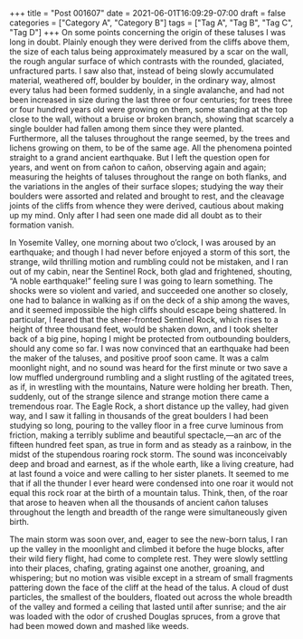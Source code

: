 +++
title = "Post 001607"
date = 2021-06-01T16:09:29-07:00
draft = false
categories = ["Category A", "Category B"]
tags = ["Tag A", "Tag B", "Tag C", "Tag D"]
+++
On some points concerning the origin of these taluses I was long in doubt. Plainly enough they were derived from the cliffs above them, the size of each talus being approximately measured by a scar on the wall, the rough angular surface of which contrasts with the rounded, glaciated, unfractured parts. I saw also that, instead of being slowly accumulated material, weathered off, boulder by boulder, in the ordinary way, almost every talus had been formed suddenly, in a single avalanche, and had not been increased in size during the last three or four centuries; for trees three or four hundred years old were growing on them, some standing at the top close to the wall, without a bruise or broken branch, showing that scarcely a single boulder had fallen among them since they were planted. Furthermore, all the taluses throughout the range seemed, by the trees and lichens growing on them, to be of the same age. All the phenomena pointed straight to a grand ancient earthquake. But I left the question open for years, and went on from cañon to cañon, observing again and again; measuring the heights of taluses throughout the range on both flanks, and the variations in the angles of their surface slopes; studying the way their boulders were assorted and related and brought to rest, and the cleavage joints of the cliffs from whence they were derived, cautious about making up my mind. Only after I had seen one made did all doubt as to their formation vanish.

In Yosemite Valley, one morning about two o’clock, I was aroused by an earthquake; and though I had never before enjoyed a storm of this sort, the strange, wild thrilling motion and rumbling could not be mistaken, and I ran out of my cabin, near the Sentinel Rock, both glad and frightened, shouting, “A noble earthquake!” feeling sure I was going to learn something. The shocks were so violent and varied, and succeeded one another so closely, one had to balance in walking as if on the deck of a ship among the waves, and it seemed impossible the high cliffs should escape being shattered. In particular, I feared that the sheer-fronted Sentinel Rock, which rises to a height of three thousand feet, would be shaken down, and I took shelter back of a big pine, hoping I might be protected from outbounding boulders, should any come so far. I was now convinced that an earthquake had been the maker of the taluses, and positive proof soon came. It was a calm moonlight night, and no sound was heard for the first minute or two save a low muffled underground rumbling and a slight rustling of the agitated trees, as if, in wrestling with the mountains, Nature were holding her breath. Then, suddenly, out of the strange silence and strange motion there came a tremendous roar. The Eagle Rock, a short distance up the valley, had given way, and I saw it falling in thousands of the great boulders I had been studying so long, pouring to the valley floor in a free curve luminous from friction, making a terribly sublime and beautiful spectacle,—an arc of the fifteen hundred feet span, as true in form and as steady as a rainbow, in the midst of the stupendous roaring rock storm. The sound was inconceivably deep and broad and earnest, as if the whole earth, like a living creature, had at last found a voice and were calling to her sister planets. It seemed to me that if all the thunder I ever heard were condensed into one roar it would not equal this rock roar at the birth of a mountain talus. Think, then, of the roar that arose to heaven when all the thousands of ancient cañon taluses throughout the length and breadth of the range were simultaneously given birth.

The main storm was soon over, and, eager to see the new-born talus, I ran up the valley in the moonlight and climbed it before the huge blocks, after their wild fiery flight, had come to complete rest. They were slowly settling into their places, chafing, grating against one another, groaning, and whispering; but no motion was visible except in a stream of small fragments pattering down the face of the cliff at the head of the talus. A cloud of dust particles, the smallest of the boulders, floated out across the whole breadth of the valley and formed a ceiling that lasted until after sunrise; and the air was loaded with the odor of crushed Douglas spruces, from a grove that had been mowed down and mashed like weeds.
